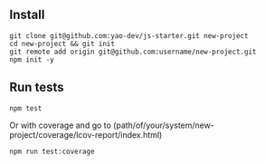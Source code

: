 ## Install

```
git clone git@github.com:yao-dev/js-starter.git new-project
cd new-project && git init
git remote add origin git@github.com:username/new-project.git
npm init -y
```

## Run tests

```
npm test
```

Or with coverage and go to (path/of/your/system/new-project/coverage/lcov-report/index.html)
```
npm run test:coverage
```
